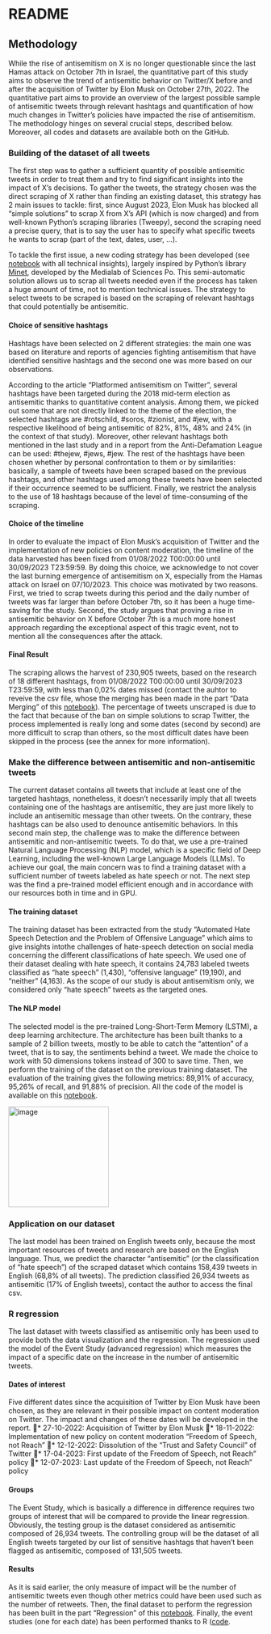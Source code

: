 # README

## Methodology
While the rise of antisemitism on X is no longer questionable since the last Hamas attack on October 7th in Israel, the quantitative part of this study aims to observe the trend of antisemitic behavior on Twitter/X before and after the acquisition of Twitter by Elon Musk on October 27th, 2022. The quantitative part aims to provide an overview of the largest possible sample of antisemitic tweets through relevant hashtags and quantification of how much changes in Twitter’s policies have impacted the rise of antisemitism. The methodology hinges on several crucial steps, described below. Moreover, all codes and datasets are available both on the GitHub. 

### Building of the dataset of all tweets
The first step was to gather a sufficient quantity of possible antisemitic tweets in order to treat them and try to find significant insights into the impact of X’s decisions. To gather the tweets, the strategy chosen was the direct scraping of X rather than finding an existing dataset, this strategy has 2 main issues to tackle: first, since August 2023, Elon Musk has blocked all “simple solutions” to scrap X from X’s API (which is now charged) and from well-known Python’s scraping libraries (Tweepy), second the scraping need a precise query, that is to say the user has to specify what specific tweets he wants to scrap (part of the text, dates, user, …).

To tackle the first issue, a new coding strategy has been developed (see [notebook](Scraping_Code_group_research.ipynb) with all technical insights), largely inspired by Python’s library [Minet]([url](https://github.com/medialab/minet)), developed by the Medialab of Sciences Po. This semi-automatic solution allows us to scrap all tweets needed even if the process has taken a huge amount of time, not to mention technical issues. The strategy to select tweets to be scraped is based on the scraping of relevant hashtags that could potentially be antisemitic.

#### Choice of sensitive hashtags
Hashtags have been selected on 2 different strategies: the main one was based on literature and reports of agencies fighting antisemitism that have identified sensitive hashtags and the second one was more based on our observations.

According to the article “Platformed antisemitism on Twitter”, several hashtags have been targeted during the 2018 mid-term election as antisemitic thanks to quantitative content analysis. Among them, we picked out some that are not directly linked to the theme of the election, the selected hashtags are #rotschild, #soros, #zionist, and #jew, with a respective likelihood of being antisemitic of 82%, 81%, 48% and 24% (in the context of that study). Moreover, other relevant hashtags both mentioned in the last study and in a report from the Anti-Defamation League can be used:  #thejew, #jews, #jew. The rest of the hashtags have been chosen whether by personal confrontation to them or by similarities: basically, a sample of tweets have been scraped based on the previous hashtags, and other hashtags used among these tweets have been selected if their occurrence seemed to be sufficient. Finally, we restrict the analysis to the use of 18 hashtags because of the level of time-consuming of the scraping.
 
#### Choice of the timeline
In order to evaluate the impact of Elon Musk’s acquisition of Twitter and the implementation of new policies on content moderation, the timeline of the data harvested has been fixed from 01/08/2022 T00:00:00 until 30/09/2023 T23:59:59. By doing this choice, we acknowledge to not cover the last burning emergence of antisemitism on X, especially from the Hamas attack on Israel on 07/10/2023. This choice was motivated by two reasons. First, we tried to scrap tweets during this period and the daily number of tweets was far larger than before October 7th, so it has been a huge time-saving for the study. Second, the study argues that proving a rise in antisemitic behavior on X before October 7th is a much more honest approach regarding the exceptional aspect of this tragic event, not to mention all the consequences after the attack.

#### Final Result
The scraping allows the harvest of 230,905 tweets, based on the research of 18 different hashtags, from 01/08/2022 T00:00:00 until 30/09/2023 T23:59:59, with less than 0,02% dates missed (contact the auhtor to reveive the csv file, whose the merging has been made in the part “Data Merging” of this [notebook](Scraping_Code_group_research.ipynb)). The percentage of tweets unscraped is due to the fact that because of the ban on simple solutions to scrap Twitter, the process implemented is really long and some dates (second by second) are more difficult to scrap than others, so the most difficult dates have been skipped in the process (see the annex for more information).

### Make the difference between antisemitic and non-antisemitic tweets
The current dataset contains all tweets that include at least one of the targeted hashtags, nonetheless, it doesn’t necessarily imply that all tweets containing one of the hashtags are antisemitic, they are just more likely to include an antisemitic message than other tweets. On the contrary, these hashtags can be also used to denounce antisemitic behaviors. In this second main step, the challenge was to make the difference between antisemitic and non-antisemitic tweets. To do that, we use a pre-trained Natural Language Processing (NLP) model, which is a specific field of Deep Learning, including the well-known Large Language Models (LLMs). To achieve our goal, the main concern was to find a training dataset with a sufficient number of tweets labeled as hate speech or not. The next step was the find a pre-trained model efficient enough and in accordance with our resources both in time and in GPU.

#### The training dataset
The training dataset has been extracted from the study “Automated Hate Speech Detection and the Problem of Offensive Language” which aims to give insights intothe challenges of hate-speech detection on social media concerning the different classifications of hate speech. We used one of their dataset dealing with hate speech, it contains 24,783 labeled tweets classified as “hate speech” (1,430), “offensive language” (19,190), and “neither” (4,163). As the scope of our study is about antisemitism only, we considered only “hate speech” tweets as the targeted ones.

#### The NLP model
The selected model is the pre-trained Long-Short-Term Memory (LSTM), a deep learning architecture. The architecture has been built thanks to a sample of 2 billion tweets, mostly to be able to catch the “attention” of a tweet, that is to say, the sentiments behind a tweet. We made the choice to work with 50 dimensions tokens instead of 300 to save time. Then, we perform the training of the dataset on the previous training dataset. The evaluation of the training gives the following metrics: 89,91% of accuracy, 95,26% of recall, and 91,88% of precision. All the code of the model is available on this [notebook](Model_group_research.ipynb).

<img width="199" alt="image" src="https://github.com/anthammax/antisemitism_X/assets/114618235/939d8ee3-2782-4b65-baa5-fcf72ba7fed1">


### Application on our dataset
The last model has been trained on English tweets only, because the most important resources of tweets and research are based on the English language. Thus, we predict the character “antisemitic” (or the classification of “hate speech”) of the scraped dataset which contains 158,439 tweets in English (68,8% of all tweets). The prediction classified 26,934 tweets as antisemitic (17% of English tweets), contact the author to access the final csv.

### R regression
The last dataset with tweets classified as antisemitic only has been used to provide both the data visualization and the regression. The regression used the model of the Event Study (advanced regression) which measures the impact of a specific date on the increase in the number of antisemitic tweets.

#### Dates of interest
Five different dates since the acquisition of Twitter by Elon Musk have been chosen, as they are relevant in their possible impact on content moderation on Twitter. The impact and changes of these dates will be developed in the report.
* 27-10-2022: Acquisition of Twitter by Elon Musk
* 18-11-2022: Implementation of new policy on content moderation “Freedom of Speech, not Reach”
* 12-12-2022: Dissolution of the “Trust and Safety Council” of Twitter
* 17-04-2023: First update of the Freedom of Speech, not Reach” policy
* 12-07-2023: Last update of the Freedom of Speech, not Reach” policy

#### Groups 
The Event Study, which is basically a difference in difference requires two groups of interest that will be compared to provide the linear regression. Obviously, the testing group is the dataset considered as antisemitic composed of 26,934 tweets. The controlling group will be the dataset of all English tweets targeted by our list of sensitive hashtags that haven’t been flagged as antisemitic, composed of 131,505 tweets.

#### Results
As it is said earlier, the only measure of impact will be the number of antisemitic tweets even though other metrics could have been used such as the number of retweets. Then, the final dataset to perform the regression has been built in the part “Regression” of this [notebook](Data_Analysis_brut.ipynb). Finally, the event studies (one for each date) has been performed thanks to R ([code](Event_study_code.R).

